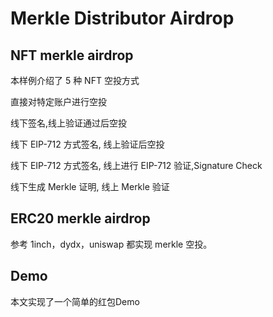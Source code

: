 # Merkle Distributor Airdrop

## NFT merkle airdrop
本样例介绍了 5 种 NFT 空投方式

直接对特定账户进行空投

线下签名,线上验证通过后空投

线下 EIP-712 方式签名, 线上验证后空投

线下 EIP-712 方式签名, 线上进行 EIP-712 验证,Signature Check

线下生成 Merkle 证明, 线上 Merkle 验证

## ERC20 merkle airdrop
参考 1inch，dydx，uniswap 都实现 merkle 空投。 

## Demo 
本文实现了一个简单的红包Demo